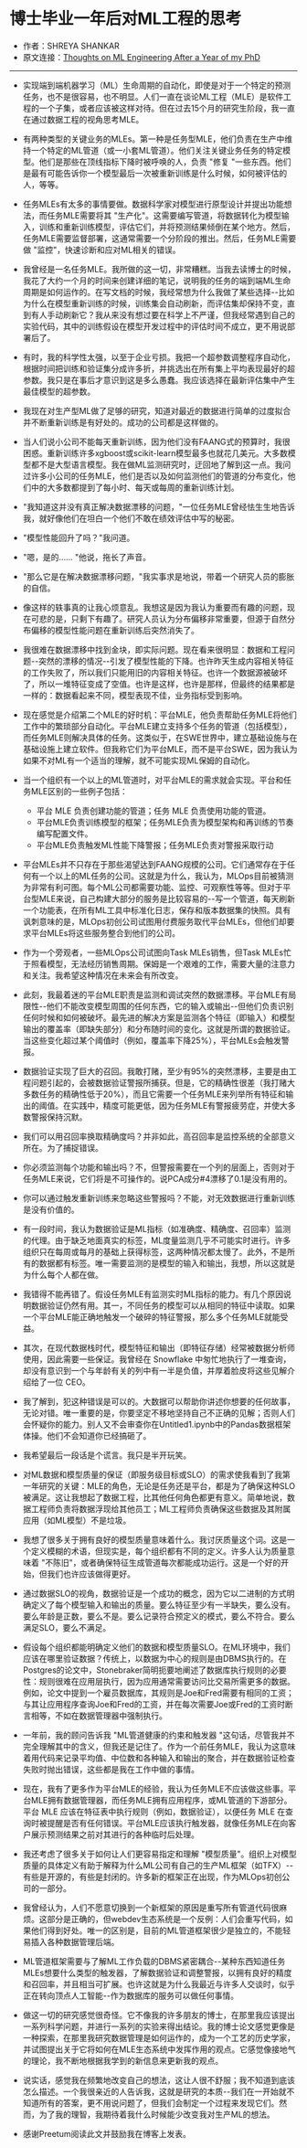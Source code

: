 # 博士毕业一年后对ML工程的思考
- 作者：SHREYA SHANKAR
- 原文连接：[Thoughts on ML Engineering After a Year of my PhD](https://www.shreya-shankar.com/phd-year-one/)

---
- 实现端到端机器学习（ML）生命周期的自动化，即使是对于一个特定的预测任务，也不是很容易，也不明显。人们一直在谈论ML工程（MLE）是软件工程的一个子集，或者应该被这样对待。但在过去15个月的研究生阶段，我一直在通过数据工程的视角思考MLE。

- 有两种类型的关键业务的MLEs。第一种是任务型MLE，他们负责在生产中维持一个特定的ML管道（或一小套ML管道）。他们关注关键业务任务的特定模型。他们是那些在顶线指标下降时被呼唤的人，负责 "修复 "一些东西。他们是最有可能告诉你一个模型最后一次被重新训练是什么时候，如何被评估的人，等等。

- 任务MLEs有太多的事情要做。数据科学家对模型进行原型设计并提出功能想法，而任务MLE需要将其 "生产化"。这需要编写管道，将数据转化为模型输入，训练和重新训练模型，评估它们，并将预测结果倾倒在某个地方。然后，任务MLE需要监督部署，这通常需要一个分阶段的推出。然后，任务MLE需要做 "监控"，快速诊断和应对ML相关的错误。
- 我曾经是一名任务MLE。我所做的这一切，非常糟糕。当我去读博士的时候，我花了大约一个月的时间来创建详细的笔记，说明我的任务的端到端ML生命周期是如何运作的。在写文档的时候，我经常想为什么我做了某些选择--比如为什么在模型重新训练的时候，训练集会自动刷新，而评估集却保持不变，直到有人手动刷新它？我从来没有想过要在科学上不严谨，但我经常遇到自己的实验代码，其中的训练假设在模型开发过程中的评估时间不成立，更不用说部署后了。

- 有时，我的科学性太强，以至于企业亏损。我把一个超参数调整程序自动化，根据时间把训练和验证集分成许多折，并挑选出在所有集上平均表现最好的超参数。我只是在事后才意识到这是多么愚蠢。我应该选择在最新评估集中产生最佳模型的超参数。

- 我现在对生产型ML做了足够的研究，知道对最近的数据进行简单的过度拟合并不断重新训练是有好处的。成功的公司都是这样做的。

- 当人们说小公司不能每天重新训练，因为他们没有FAANG式的预算时，我很困惑。重新训练许多xgboost或scikit-learn模型最多也就花几美元。大多数模型都不是大型语言模型。我在做ML监测研究时，迂回地了解到这一点。我问过许多小公司的任务MLE，他们是否以及如何监测他们的管道的分布变化，他们中的大多数都提到了每小时、每天或每周的重新训练计划。
- "我知道这并没有真正解决数据漂移的问题，"一位任务MLE曾经怯生生地告诉我，就好像他们在坦白一个他们不敢在绩效评估中写的秘密。

- "模型性能回升了吗？"我问道。

- "嗯，是的...... "他说，拖长了声音。

- "那么它是在解决数据漂移问题，"我实事求是地说，带着一个研究人员的膨胀的自信。

- 像这样的轶事真的让我心烦意乱。我想这是因为我认为重要而有趣的问题，现在可悲的是，只剩下有趣了。研究人员认为分布偏移非常重要，但源于自然分布偏移的模型性能问题在重新训练后突然消失了。

- 我很难在数据漂移中找到金块，即实际问题。现在看来很明显：数据和工程问题--突然的漂移的情况--引发了模型性能的下降。也许昨天生成内容相关特征的工作失败了，所以我们只能用旧的内容相关特征。也许一个数据源被破坏了，所以一堆特征变成了空值。也许是这样，也许是那样，但最终的结果都是一样的：数据看起来不同，模型表现不佳，业务指标受到影响。
- 现在感觉是介绍第二个MLE的好时机：平台MLE，他负责帮助任务MLE将他们工作中的繁琐部分自动化。平台MLE建立支持多个任务的管道（包括模型），而任务MLE则解决具体的任务。这类似于，在SWE世界中，建立基础设施与在基础设施上建立软件。但我称它们为平台MLE，而不是平台SWE，因为我认为如果不对ML有一个适当的理解，就不可能实现ML保姆的自动化。

- 当一个组织有一个以上的ML管道时，对平台MLE的需求就会实现。平台和任务MLE区别的一些例子包括：

  - 平台 MLE 负责创建功能的管道；任务 MLE 负责使用功能的管道。
  - 平台MLE负责训练模型的框架；任务MLE负责为模型架构和再训练的节奏编写配置文件。
  - 平台MLE负责触发ML性能下降警报；任务MLE负责对警报采取行动

- 平台MLEs并不只存在于那些渴望达到FAANG规模的公司。它们通常存在于任何有一个以上的ML任务的公司。这就是为什么，我认为，MLOps目前被猜测为非常有利可图。每个ML公司都需要功能、监控、可观察性等等。但对于平台型MLE来说，自己构建大部分的服务是比较容易的--写一个管道，每天刷新一个功能表，在所有ML工具中标准化日志，保存和版本数据集的快照。具有讽刺意味的是，MLOps初创公司试图用付费服务取代平台MLEs，但他们却要求平台MLEs将这些服务整合到他们的公司。

- 作为一个旁观者，一些MLOps公司试图向Task MLEs销售，但Task MLEs忙于照看模型，无法经历销售周期。保姆是一个艰难的工作，需要大量的注意力和关注。我希望这种情况在未来会有所改变。

- 此刻，我最着迷的平台MLE职责是监测和调试突然的数据漂移。平台MLE有局限性--他们不能改变模型周围的任何东西，它的输入或输出--但他们负责识别任何时候和如何被破坏。最先进的解决方案是监测各个特征（即输入）和模型输出的覆盖率（即缺失部分）和分布随时间的变化。这就是所谓的数据验证。当这些变化超过某个阈值时（例如，覆盖率下降25%），平台MLEs会触发警报。

- 数据验证实现了巨大的召回。我敢打赌，至少有95%的突然漂移，主要是由工程问题引起的，会被数据验证警报所捕获。但是，它的精确性很差（我打赌大多数任务的精确性低于20%），而且它需要一个任务MLE来列举所有特征和输出的阈值。在实践中，精度可能更低，因为任务MLE有警报疲劳症，并使大多数警报保持沉默。

- 我们可以用召回率换取精确度吗？并非如此，高召回率是监控系统的全部意义所在。为了捕捉错误。

- 你必须监测每个功能和输出吗？不，但警报需要在一个列的层面上，否则对于任务MLE来说，它们将是不可操作的。说PCA成分#4漂移了0.1是没有用的。

- 你可以通过触发重新训练来忽略这些警报吗？不能，对无效数据进行重新训练是没有价值的。

- 有一段时间，我认为数据验证是ML指标（如准确度、精确度、召回率）监测的代理。由于缺乏地面真实的标签，ML度量监测几乎不可能实时进行。许多组织只在每周或每月的基础上获得标签，这两种情况都太慢了。此外，不是所有的数据都有标签。唯一需要监测的是模型的输入和输出，我想，所以这就是为什么每个人都在做。

- 我错得不能再错了。假设任务MLE有监测实时ML指标的能力。有几个原因说明数据验证仍然有用。其一，不同任务的模型可以从相同的特征中读取。如果一个平台MLE能正确地触发一个破碎的特征警报，那么多个任务MLE就能受益。

- 其次，在现代数据栈时代，模型特征和输出（即特征存储）经常被数据分析师使用，因此需要一些保证。我曾经在 Snowflake 中匆忙地执行了一堆查询，却没有意识到一个与年龄有关的列中有一半是负值，并厚着脸皮将这些见解介绍给了一位 CEO。

- 我了解到，犯这种错误是可以的。大数据可以帮助你讲述你想要的任何故事，无论对错。唯一重要的是，你要坚定不移地坚持自己不正确的见解；否则人们会怀疑你的能力。别人又不会审查你在Untitled1.ipynb中的Pandas数据框架体操。他们不会知道你已经搞砸了。

- 我希望最后一段话是个谎言。我只是半开玩笑。

- 对ML数据和模型质量的保证（即服务级目标或SLO）的需求使我看到了我第一年研究的关键：MLE的角色，无论是任务还是平台，都是为了确保这种SLO被满足。这让我想起了数据工程，比其他任何角色都更有意义。简单地说，数据工程师负责将数据浮现给其他员工；ML工程师负责确保这些数据及其附属应用（如ML模型）不是垃圾。

- 我想了很多关于拥有良好的模型质量意味着什么。我讨厌质量这个词。这是一个定义模糊的术语，但现实是，每个组织都有不同的定义。许多人认为质量意味着 "不陈旧"，或者确保特征生成管道每次都能成功运行。这是一个好的开始，但我们也许应该做得更好。

- 通过数据SLO的视角，数据验证是一个成功的概念，因为它以二进制的方式明确定义了每个模型输入和输出的质量。要么特征至少有一半缺失，要么没有。要么年龄是正数，要么不是。要么记录符合预定义的模式，要么不符合。要么满足SLO，要么不满足。

- 假设每个组织都能明确定义他们的数据和模型质量SLO。在ML环境中，我们应该在哪里验证数据？传统上，以数据为中心的规则是由DBMS执行的。在Postgres的论文中，Stonebraker简明扼要地阐述了数据库执行规则的必要性：规则很难在应用层执行，因为应用通常需要访问比交易所需更多的数据。例如，论文中提到一个雇员数据库，其规则是Joe和Fred需要有相同的工资；与其让应用程序查询Joe和Fred的工资，并在每次需要Joe或Fred的工资时断言相等，不如在数据管理器中强制执行。
- 一年前，我的顾问告诉我 "ML管道健康的约束和触发器 "这句话，尽管我并不完全理解其中的含义，但我还是记住了。作为一个前任务MLE，我认为这意味着用代码来记录平均值、中位数和各种输入和输出的聚合，并在数据验证检查失败时抛出错误，这些都是我在工作中做的事情。

- 现在，我有了更多作为平台MLE的经验，我认为任务MLE不应该做这些事。平台MLE拥有数据管理器，而任务MLE拥有应用程序，或ML管道的下游部分。平台 MLE 应该在特征表中执行规则（例如，数据验证），以便任务 MLE 在查询时被提醒是否有任何错误。平台MLE应该执行触发器，就像任务MLE在向客户展示预测结果之前对其进行的各种临时后处理。

- 我还考虑了很多关于如何让人们更容易指定和理解 "模型质量"。组织上对模型质量的具体定义有助于解释为什么ML公司有自己的生产ML框架（如TFX）--有些是开源的，有些是封闭的。许多新的框架正在出现，作为MLOps初创公司的一部分。

- 我曾经认为，人们不愿意切换到一个新框架的原因是重写所有管道代码很麻烦。这部分是正确的，但webdev生态系统是一个反例：人们会重写代码，如果他们得到好处。唯一的区别是，目前的ML管道框架很少是独立的，不能轻易插入各种数据管理后端。

- ML管道框架需要与了解ML工作负载的DBMS紧密耦合--某种东西知道任务MLEs想要什么类型的触发器，了解数据验证和调整警报，以拥有良好的精度和召回率，并且相当可扩展。也许这就是为什么我最近与许多人交谈时，似乎正在转向顶点人工智能--作为数据库的服务可以做任何事情。
- 做这一切的研究感觉很奇怪。它不像我的许多朋友的博士，在那里我应该提出一系列科学问题，并进行一系列的实验来得出结论。我的博士论文感觉更像是一种探索，在那里我研究数据管理是如何运作的，成为一个工艺的历史学家，并试图提出关于它将如何在MLE生态系统中发挥作用的观点。它感觉像接地气的理论，我不断地根据我学到的新信息来更新我的观点。

- 说实话，感觉我在频繁地改变自己的想法，这让人很不舒服；我不知道到底该怎么描述。一个我很亲近的人告诉我，这就是研究的本质--我们在一开始就不知道所有的答案，更不用说问题了，但我们会制定一个过程来发现它们。然而，为了我的理智，我期待着我什么时候能少改变我对生产ML的想法。

- 感谢Preetum阅读此文并鼓励我在博客上发表。

